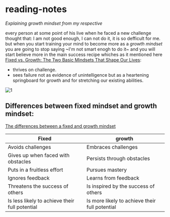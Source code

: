 # reading-notes
*Explaining growth mindset from my respective*

every person at some point of his live when he faced a new challenge thought that: I am not good enough, I can not do it, it is so defficult for me. 
but when you start training your mind to become more as a *growth mindset* you are going to stop saying ~I'm not smart enogh to do it~ and you will start believe more in the main success recipe whiches as it mentioned here [Fixed vs. Growth: The Two Basic Mindsets That Shape Our Lives](https://www.brainpickings.org/2014/01/29/carol-dweck-mindset/):

- thrives on challenge.
- sees failure not as evidence of unintelligence but as a heartening springboard for growth and for stretching our existing abilities.

![1](https://tofasakademi.com/wp-content/uploads/2019/06/growth-mindset3.png)

## Differences between fixed mindset and growth mindset:
[The differences between a fixed and growth mindset](https://pragmaticthinking.com/blog/fixed-and-growth-mindset/)


| Fixed        | growth |
| ------------ | ------------- |
| Avoids challenges | Embraces challenges |
| Gives up when faced with obstacles | Persists through obstacles |
| Puts in a fruitless effort | Pursues mastery |
| Ignores feedback | Learns from feedback |
| Threatens the success of others | Is inspired by the success of others |
| Is less likely to achieve their full potential | Is more likely to achieve their full potential |
